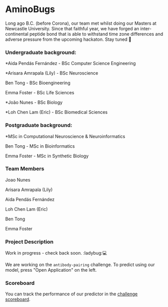 # AminoBugs 

Long ago B.C. (before Corona), our team met whilst doing our Masters at Newcastle University. Since that faithful year, we have forged an inter-continental peptide bond that is able to withstand time zone differences and adverse pressure from the upcoming hackaton. Stay tuned :dna:

### Undergraduate background:

*Aida Pendás Fernández - BSc Computer Science Engineering

*Arisara Amrapala (Lily) - BSc Neuroscience

Ben Tong - BSc Bioengineering

Emma Foster - BSc Life Sciences

*João Nunes - BSc Biology

*Loh Chen Lam (Eric) - BSc Biomedical Sciences


### Postgraduate background:

*MSc in Computational Neuroscience & Neuroinformatics

Ben Tong - MSc in Bioinformatics

Emma Foster - MSc in Synthetic Biology

### Team Members

Joao Nunes

Arisara Amrapala (Lily)

Aida Pendás Fernández

Loh Chen Lam (Eric)

Ben Tong

Emma Foster



### Project Description

Work in progress - check back soon. :ladybug::computer:

We are working on the `antibody-pairing` challenge.
To predict using our model, press "Open Application" on the left. 

### Scoreboard
You can track the performance of our predictor in the [challenge scoreboard](https://biolib.com/biohackathon/antibody-pairing-scoreboard/).

